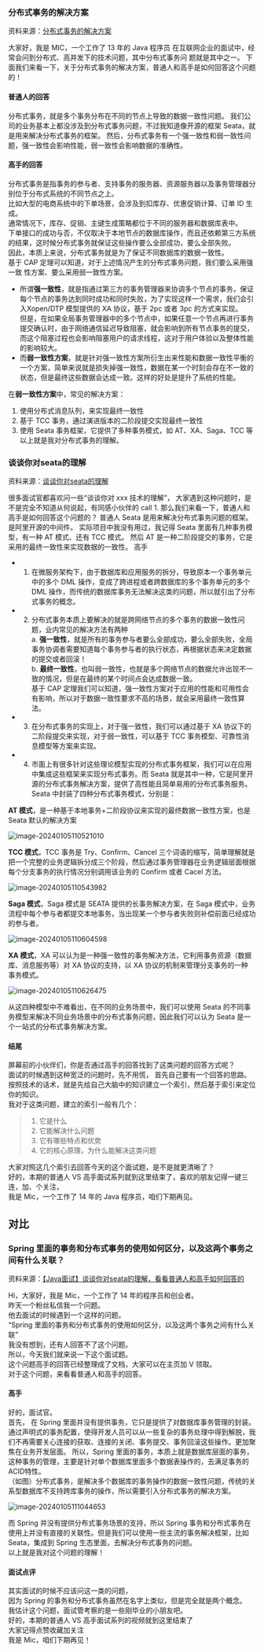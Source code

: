 ### 分布式事务的解决方案

资料来源：[分布式事务的解决方案](https://www.toutiao.com/video/7044112151887217159/)

大家好，我是 MIC，一个工作了 13 年的 Java 程序员
在互联网企业的面试中，经常会问到分布式、高并发下的技术问题，其中分布式事务问
题就是其中之一。
下面我们来看一下，关于分布式事务的解决方案，普通人和高手是如何回答这个问题的！

#### 普通人的回答

分布式事务，就是多个事务分布在不同的节点上导致的数据一致性问题。
我们公司的业务基本上都没涉及到分布式事务问题，不过我知道像开源的框架 Seata，就是用来解决分布式事务的框架。
然后，分布式事务有一个强一致性和弱一致性问题，强一致性会影响性能，弱一致性会影响数据的准确性。

#### 高手的回答

分布式事务是指事务的参与者、支持事务的服务器、资源服务器以及事务管理器分别位于分布式系统的不同节点之上。<br/>
比如大型的电商系统中的下单场景，会涉及到扣库存、优惠促销计算、订单 ID 生成。<br/>
通常情况下，库存、促销、主键生成策略都位于不同的服务器和数据库表中。<br/>
下单接口的成功与否，不仅取决于本地节点的数据库操作，而且还依赖第三方系统的结果，这时候分布式事务就保证这些操作要么全部成功，要么全部失败。<br/>
因此，本质上来说，分布式事务就是为了保证不同数据库的数据一致性。<br/>
基于 CAP 定理可以知道，对于上述情况产生的分布式事务问题，我们要么采用强一致
性方案、要么采用弱一致性方案。<br/>
- 所谓**强一致性**，就是指通过第三方的事务管理器来协调多个节点的事务，保证每个节点的事务达到同时成功和同时失败，为了实现这样一个需求，我们会引入Xopen/DTP 模型提供的 XA 协议，基于 2pc 或者 3pc 的方式来实现。<br/>
但是，在如果全局事务管理器中的多个节点中，如果任意一个节点再进行事务提交确认时，由于网络通信延迟导致阻塞，就会影响到所有节点事务的提交，而这个阻塞过程也会影响阻塞用户的请求线程，这对于用户体验以及整体性能的影响较大。<br/>
- 而**弱一致性方案**，就是针对强一致性方案所衍生出来性能和数据一致性平衡的一个方案，简单来说就是损失掉强一致性，数据在某一个时刻会存在不一致的状态，但是最终这些数据会达成一致。这样的好处是提升了系统的性能。<br/>

在**弱一致性方案**中，常见的解决方案：
1. 使用分布式消息队列，来实现最终一致性<br/>
2. 基于 TCC 事务，通过演进版本的二阶段提交实现最终一致性<br/>
3. 使用 Seata 事务框架，它提供了多种事务模式，如 AT、XA、Saga、TCC 等以上就是我对分布式事务的理解。  <br/>


### 谈谈你对seata的理解

资料来源：[谈谈你对seata的理解](https://www.toutiao.com/video/7071566821220057614/)

很多面试官都喜欢问一些“谈谈你对 xxx 技术的理解”，
大家遇到这种问题时，是不是完全不知道从何说起，有同感小伙伴的 call 1.
那么我们来看一下，普通人和高手是如何回答这个问题的？
普通人
Seata 是用来解决分布式事务问题的框架。是阿里开源的中间件。
实际项目中我没有用过，我记得 Seata 里面有几种事务模型，有一种 AT 模式、还有 TCC
模式。
然后 AT 是一种二阶段提交的事务，它是采用的最终一致性来实现数据的一致性。
高手
- 1. 在微服务架构下，由于数据库和应用服务的拆分，导致原本一个事务单元中的多个
DML 操作，变成了跨进程或者跨数据库的多个事务单元的多个 DML 操作，而传统的数据库事务无法解决这类的问题，所以就引出了分布式事务的概念。<br/>
- 2. 分布式事务本质上要解决的就是跨网络节点的多个事务的数据一致性问题，业内常见的解决方法有两种<br/>
a. **强一致性**，就是所有的事务参与者要么全部成功，要么全部失败，全局事务协调者需要知道每个事务参与者的执行状态，再根据状态来决定数据的提交或者回滚！<br/>
b. **最终一致性**，也叫弱一致性，也就是多个网络节点的数据允许出现不一致的情况，但是在最终的某个时间点会达成数据一致。<br/>
基于 CAP 定理我们可以知道，强一致性方案对于应用的性能和可用性会有影响，所以对于数据一致性要求不高的场景，就会采用最终一致性算法。<br/>
- 3. 在分布式事务的实现上，对于强一致性，我们可以通过基于 XA 协议下的二阶段提交来实现，对于弱一致性，可以基于 TCC 事务模型、可靠性消息模型等方案来实现。
- 4. 市面上有很多针对这些理论模型实现的分布式事务框架，我们可以在应用中集成这些框架来实现分布式事务。而 Seata 就是其中一种，它是阿里开源的分布式事务解决方案，提供了高性能且简单易用的分布式事务服务。
Seata 中封装了四种分布式事务模式，分别是：

**AT 模式**，是一种基于本地事务+二阶段协议来实现的最终数据一致性方案，也是Seata 默认的解决方案  

![image-20240105110521010](img/image-20240105110521010.png)

**TCC 模式**，TCC 事务是 Try、Confirm、Cancel 三个词语的缩写，简单理解就是把一个完整的业务逻辑拆分成三个阶段，然后通过事务管理器在业务逻辑层面根据每个分支事务的执行情况分别调用该业务的 Confirm 或者 Cacel 方法。  

![image-20240105110543982](img/image-20240105110543982.png)

**Saga 模式**，Saga 模式是 SEATA 提供的长事务解决方案，在 Saga 模式中，业务流程中每个参与者都提交本地事务，当出现某一个参与者失败则补偿前面已经成功的参与者。  

![image-20240105110604598](img/image-20240105110604598.png)

**XA 模式**，XA 可以认为是一种强一致性的事务解决方法，它利用事务资源（数据库、消息服务等）对 XA 协议的支持，以 XA 协议的机制来管理分支事务的一种 事务模式。  

![image-20240105110626475](img/image-20240105110626475.png)

从这四种模型中不难看出，在不同的业务场景中，我们可以使用 Seata 的不同事务模型来解决不同业务场景中的分布式事务问题，因此我们可以认为 Seata 是一个一站式的分布式事务解决方案。

#### 结尾

屏幕前的小伙伴们，你是否通过高手的回答找到了这类问题的回答方式呢？<br/>
面试的时候遇到这种宽泛的问题时，先不用慌， 首先自己要有一个回答的思路。<br/>
按照技术的话术，就是先给自己大脑中的知识建立一个索引，然后基于索引来定位你的知识。<br/>
我对于这类问题，建立的索引一般有几个：<br/>

>1. 它是什么
>2. 它能解决什么问题
>3. 它有哪些特点和优势
>4. 它的核心原理，为什么能解决这类问题

大家对照这几个索引去回答今天的这个面试题，是不是就更清晰了？<br/>
好的，本期的普通人 VS 高手面试系列就到这里结束了，喜欢的朋友记得一键三连，加、个关注，<br/>
我是 Mic，一个工作了 14 年的 Java 程序员，咱们下期再见。  <br/>

##  对比

### Spring 里面的事务和分布式事务的使用如何区分，以及这两个事务之间有什么关联？  

资料来源：[【Java面试】谈谈你对seata的理解，看看普通人和高手如何回答的](https://www.toutiao.com/video/7104141922838675982/?channel=&source=video)

Hi，大家好，我是 Mic，一个工作了 14 年的程序员和创业者。  <br/>
昨天一个粉丝私信我一个问题。  <br/>
他去面试的时候遇到一个这样的问题。  <br/>
“Spring 里面的事务和分布式事务的使用如何区分，以及这两个事务之间有什么关联”  <br/>
我没有想到，还有人回答不了这个问题。  <br/>
所以，今天我们就来说一下这个面试题。  <br/>
这个问题高手的回答已经整理成了文档，大家可以在主页加 V 领取。  <br/>
对于这个问题，来看看普通人和高手的回答。  <br/>

#### 高手

好的，面试官。  <br/>
首先， 在 Spring 里面并没有提供事务，它只是提供了对数据库事务管理的封装。通过声明式的事务配置，使得开发人员可以从一些复杂的事务处理中得到解脱，我们不再需要关心连接的获取、连接的关闭、事务提交、事务回滚这些操作。更加聚焦在业务开发层面。
所以，Spring 里面的事务，本质上就是数据库层面的事务，  这种事务的管理，主要是针对单个数据库里面多个数据表操作的，去满足事务的 ACID特性。  <br/>
（如图）分布式事务，是解决多个数据库的事务操作的数据一致性问题，传统的关系型数据库不支持跨库事务的操作，所以需要引入分布式事务的解决方案。    <br/>

![image-20240105111044653](img/image-20240105111044653.png)

而 Spring 并没有提供分布式事务场景的支持，所以 Spring 事务和分布式事务在使用上并没有直接的关联性。但是我们可以使用一些主流的事务解决框架，比如 Seata，集成到 Spring 生态里面，去解决分布式事务的问题。 <br/>
以上就是我对这个问题的理解！

#### 面试点评

其实面试的时候不应该问这一类的问题，  <br/>
因为 Spring 的事务和分布式事务虽然在名字上类似，但是完全就是两个概念。  <br/>
我估计这个问题，面试管考察的是一些刚毕业的小朋友吧。  <br/>
好的，本期的普通人 VS 高手面试系列的视频就到这里结束了  <br/>
大家记得点赞收藏加关注  <br/>
我是 Mic，咱们下期再见！    <br/>



